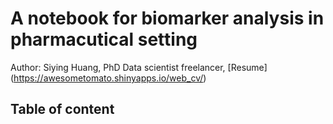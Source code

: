 # A notebook for biomarker analysis in pharmacutical setting
Author: Siying Huang, PhD Data scientist freelancer, [Resume] (https://awesometomato.shinyapps.io/web_cv/)

## Table of content
